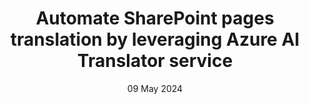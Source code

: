 ---
layout: demo
title: 'Automate SharePoint pages translation by leveraging Azure AI Translator service'
caption: Automate SharePoint pages translation by leveraging Azure AI Translator service
description: >
   Automate SharePoint Pages Translation seamlessly by integrating SharePoint Webhooks with Azure Functions and Azure Translator Service.
date: 09 May 2024
image: 
  path: /assets/img/demos/Automate-SharePoint-pages-translation-by-leveraging-Azure-AI-Translator-service.png
  srcset: 
    1920w: /assets/img/demos/Automate-SharePoint-pages-translation-by-leveraging-Azure-AI-Translator-service.png
    960w: /assets/img/demos/Automate-SharePoint-pages-translation-by-leveraging-Azure-AI-Translator-service.png
    480w: /assets/img/demos/Automate-SharePoint-pages-translation-by-leveraging-Azure-AI-Translator-service.png
links:
  - title: Youtube demo link
    url: https://www.youtube.com/watch?v=AAXLcx8vA5A
accent_color: '#4fb1ba'
accent_image:
  background: '#193747'
theme_color: '#193747'
sitemap: false
---